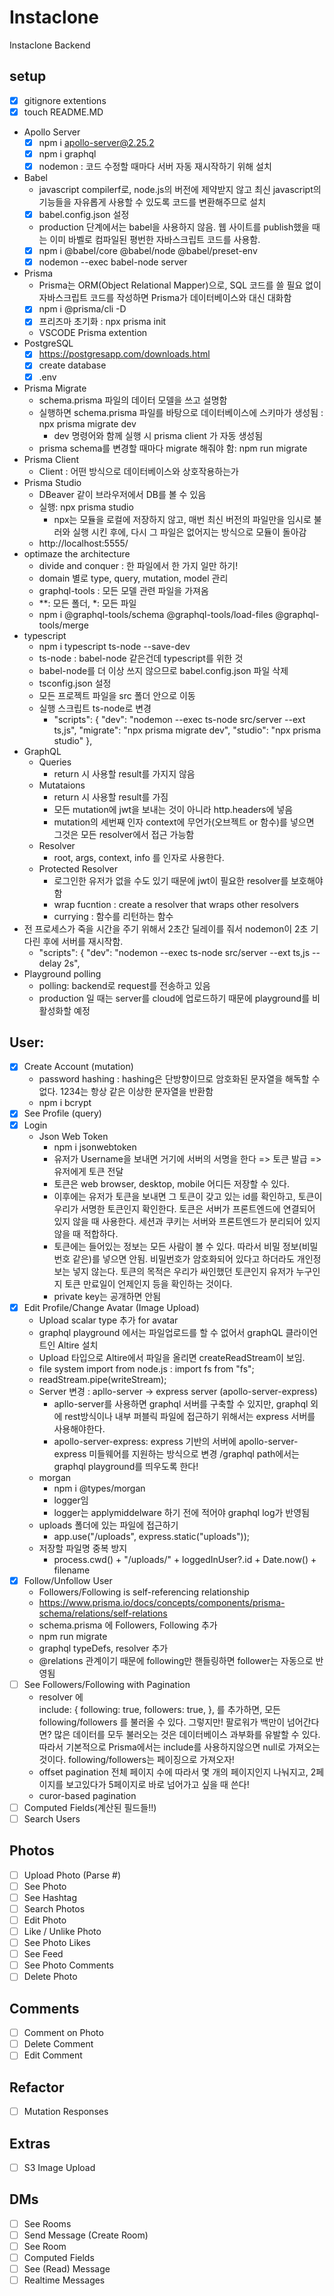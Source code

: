 # Instaclone

Instaclone Backend

## setup
- [x] gitignore extentions
- [x] touch README.MD
- Apollo Server
    - [x] npm i apollo-server@2.25.2
    - [x] npm i graphql
    - [x] nodemon : 코드 수정할 때마다 서버 자동 재시작하기 위해 설치
- Babel 
    - javascript compilerf로, node.js의 버전에 제약받지 않고 최신 javascript의 기능들을 자유롭게 사용할 수 있도록 코드를 변환해주므로 설치
    - [x] babel.config.json 설정
    - production 단계에서는 babel을 사용하지 않음. 웹 사이트를 publish했을 때는 이미 바벨로 컴파일된 평번한 자바스크립트 코드를 사용함.
    - [x] npm i @babel/core @babel/node @babel/preset-env
    - [x] nodemon --exec babel-node server
- Prisma
    - Prisma는 ORM(Object Relational Mapper)으로, SQL 코드를 쓸 필요 없이 자바스크립트 코드를 작성하면 Prisma가 데이터베이스와 대신 대화함
    - [x] npm i @prisma/cli -D
    - [x] 프리즈마 초기화 : npx prisma init 
    - VSCODE Prisma extention
- PostgreSQL
    - [x] https://postgresapp.com/downloads.html
    - [x] create database
    - [x] .env
- Prisma Migrate
    - schema.prisma 파일의 데이터 모델을 쓰고 설명함
    - 실행하면 schema.prisma 파일를 바탕으로 데이터베이스에 스키마가 생성됨 : npx prisma migrate dev
        - dev 명령어와 함께 실행 시 prisma client 가 자동 생성됨
    - prisma schema를 변경할 때마다 migrate 해줘야 함: npm run migrate
- Prisma Client 
    - Client : 어떤 방식으로 데이터베이스와 상호작용하는가
- Prisma Studio
    - DBeaver 같이 브라우저에서 DB를 볼 수 있음
    - 실행: npx prisma studio
        - npx는 모듈을 로컬에 저장하지 않고, 매번 최신 버전의 파일만을 임시로 불러와 실행 시킨 후에, 다시 그 파일은 없어지는 방식으로 모듈이 돌아감
    - http://localhost:5555/
- optimaze the architecture
    - divide and conquer : 한 파일에서 한 가지 일만 하기!
    - domain 별로 type, query, mutation, model 관리
    - graphql-tools : 모든 모델 관련 파일을 가져옴
    - **: 모든 폴더, *: 모든 파일
     - npm i @graphql-tools/schema @graphql-tools/load-files @graphql-tools/merge
- typescript
    - npm i typescript ts-node --save-dev
    - ts-node : babel-node 같은건데 typescript를 위한 것
    - babel-node를 더 이상 쓰지 않으므로  babel.config.json 파일 삭제
    - tsconfig.json 설정
    - 모든 프로젝트 파일을 src 폴더 안으로 이동
    - 실행 스크립트 ts-node로 변경
        - "scripts": {
                "dev": "nodemon --exec ts-node src/server --ext ts,js",
                "migrate": "npx prisma migrate dev",
                "studio": "npx prisma studio"
            },
- GraphQL
    - Queries 
        - return 시 사용할 result를 가지지 않음
    - Mutataions
        - return 시 사용할 result를 가짐
        - 모든 mutation에 jwt을 보내는 것이 아니라 http.headers에 넣음
        - mutation의 세번째 인자 context에 무언가(오브젝트 or 함수)를 넣으면 그것은 모든 resolver에서 접근 가능함
    - Resolver
        - root, args, context, info 를 인자로 사용한다.
    - Protected Resolver
        - 로그인한 유저가 없을 수도 있기 때문에 jwt이 필요한 resolver를 보호해야 함 
        - wrap fucntion : create a resolver that wraps other resolvers
        - currying : 함수를 리턴하는 함수
- 전 프로세스가 죽을 시간을 주기 위해서 2초간 딜레이를 줘서 nodemon이 2초 기다린 후에 서버를 재시작함. 
  - "scripts": {
    "dev": "nodemon --exec ts-node src/server --ext ts,js --delay 2s",
- Playground polling
    - polling: backend로 request를 전송하고 있음
    - production 일 때는 server를 cloud에 업로드하기 때문에 playground를 비활성화할 예정


## User:

- [x] Create Account (mutation)
    - password hashing : hashing은 단방향이므로 암호화된 문자열을 해독할 수 없다. 1234는 항상 같은 이상한 문자열을 반환함
    - npm i bcrypt
- [x] See Profile (query)
- [x] Login
    - Json Web Token
        - npm i jsonwebtoken
        - 유저가 Username을 보내면 거기에 서버의 서명을 한다 => 토큰 발급 => 유저에게 토큰 전달
        - 토큰은 web browser, desktop, mobile 어디든 저장할 수 있다.
        - 이후에는 유저가 토큰을 보내면 그 토큰이 갖고 있는 id를 확인하고, 토큰이 우리가 서명한 토큰인지 확인한다. 토큰은 서버가 프론트엔드에 연결되어 있지 않을 때 사용한다. 세션과 쿠키는 서버와 프론트엔드가 분리되어 있지 않을 때 적합하다.
        - 토큰에는 들어있는 정보는 모든 사람이 볼 수 있다. 따라서 비밀 정보(비밀번호 같은)를 넣으면 안됨. 비밀번호가 암호화되어 있다고 하더라도 개인정보는 넣지 않는다. 토큰의 목적은 우리가 싸인했던 토큰인지 유저가 누구인지 토큰 만료일이 언제인지 등을 확인하는 것이다.
        - private key는 공개하면 안됨
- [x] Edit Profile/Change Avatar (Image Upload)
    - Upload scalar type 추가 for avatar
    - graphql playground 에서는 파일업로드를 할 수 없어서 graphQL 클라이언트인 Altire 설치
    - Upload 타입으로 Altire에서 파일을 올리면 createReadStream이 보임. 
    - file system import from node.js : import fs from "fs";
    - readStream.pipe(writeStream);
    - Server 변경 : apllo-server -> express server (apollo-server-express)
        - apllo-server를 사용하면 graphql 서버를 구축할 수 있지만, graphql 외에 rest방식이나 내부 퍼블릭 파일에 접근하기 위해서는 express 서버를 사용해야한다.
        - apollo-server-express: express 기반의 서버에 apollo-server-express 미들웨어를 지원하는 방식으로 변경 /graphql path에서는 graphql playground를 띄우도록 한다!  
    - morgan 
        - npm i @types/morgan
        - logger임
        - logger는 applymiddelware 하기 전에 적어야 graphql log가 반영됨
    - uploads 폴더에 있는 파일에 접근하기 
        - app.use("/uploads", express.static("uploads"));
    - 저장할 파일명 중복 방지
        - process.cwd() + "/uploads/" + loggedInUser?.id + Date.now() + filename
- [x] Follow/Unfollow User
    - Followers/Following is self-referencing relationship
    - https://www.prisma.io/docs/concepts/components/prisma-schema/relations/self-relations
    - schema.prisma 에 Followers, Following 추가
    - npm run migrate
    - graphql typeDefs, resolver 추가
    - @relations 관계이기 때문에 following만 핸들링하면 follower는 자동으로 반영됨 
- [ ] See Followers/Following with Pagination
    - resolver 에      
         include: {
          following: true,
          followers: true,
        },
        를 추가하면, 모든 following/followers 를 불러올 수 있다.
        그렇지만! 팔로워가 백만이 넘어간다면? 많은 데이터를 모두 불러오는 것은 데이터베이스 과부화를 유발할 수 있다. 따라서 기본적으로 Prisma에서는 include를 사용하지않으면 null로 가져오는 것이다. following/followers는 페이징으로 가져오자!
    - offset pagination
        전체 페이지 수에 따라서 몇 개의 페이지인지 나눠지고,
        2페이지를 보고있다가 5페이지로 바로 넘어가고 싶을 때 쓴다!
    - curor-based pagination
- [ ] Computed Fields(계산된 필드들!!)
- [ ] Search Users

## Photos

- [ ] Upload Photo (Parse #)
- [ ] See Photo
- [ ] See Hashtag
- [ ] Search Photos
- [ ] Edit Photo
- [ ] Like / Unlike Photo
- [ ] See Photo Likes
- [ ] See Feed
- [ ] See Photo Comments
- [ ] Delete Photo

## Comments

- [ ] Comment on Photo
- [ ] Delete Comment
- [ ] Edit Comment

## Refactor

- [ ] Mutation Responses

## Extras

- [ ] S3 Image Upload

## DMs

- [ ] See Rooms
- [ ] Send Message (Create Room)
- [ ] See Room
- [ ] Computed Fields
- [ ] See (Read) Message
- [ ] Realtime Messages

